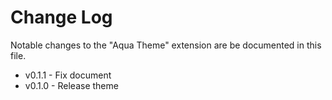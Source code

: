 # Change Log

Notable changes to the "Aqua Theme" extension are be documented in this file.

- v0.1.1 - Fix document
- v0.1.0 - Release theme
